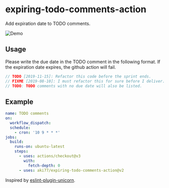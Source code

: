# expiring-todo-comments-action

Add expiration date to TODO comments.

![Demo](https://i.gyazo.com/fa4eb1b27afa01f7ab8b35e84075c281.png)

## Usage

Please write the due date in the TODO comment in the following format.
If the expiration date expires, the github action will fail.

```typescript
// TODO [2019-11-15]: Refactor this code before the sprint ends.
// FIXME [2019-08-10]: I must refactor this for sure before I deliver.
// TODO: TODO comments with no due date will also be listed.
```

## Example

```yaml
name: TODO comments
on:
  workflow_dispatch:
  schedule:
    - cron: '10 9 * * *'
jobs:
  build:
    runs-on: ubuntu-latest
    steps:
      - uses: actions/checkout@v3
        with:
          fetch-depth: 0
      - uses: aki77/expiring-todo-comments-action@v2
```

Inspired by [eslint\-plugin\-unicorn](https://github.com/sindresorhus/eslint-plugin-unicorn/blob/main/docs/rules/expiring-todo-comments.md).
